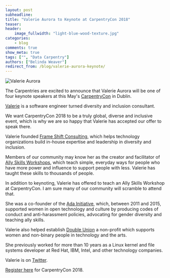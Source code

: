 ```yaml
---
layout: post
subheadline:
title: "Valerie Aurora to Keynote at CarpentryCon 2018"
teaser:
header:
    image_fullwidth: "light-blue-wood-texture.jpg"
categories:
    - blog
comments: true
show_meta: true
tags: ["", "Data Carpentry"]
authors: ["Belinda Weaver"]
redirect_from: /blog/valerie-aurora-keynote/
---
```


![Valerie Aurora](http://valerieaurora.org/pix/val_circle.png "Valerie Aurora")

The Carpentries are excited to announce that Valerie Aurora will be one of four keynote speakers at this May's [CarpentryCon](http://www.carpentrycon.org/) in Dublin.

[Valerie](http://valerieaurora.org/) is a software engineer turned diversity and inclusion consultant. 

We want CarpentryCon 2018 to be a truly global, diverse and inclusive event, which is why we are so happy that Valerie has accepted our offer to speak there.

Valerie founded [Frame Shift Consulting](https://frameshiftconsulting.com/), which helps technology organizations build in-house expertise and leadership in diversity and inclusion. 

Members of our community may know her as the creator and facilitator of [Ally Skills Workshops](https://frameshiftconsulting.com/ally-skills-workshop),
which teach simple, everyday ways for people who have more power and influence to support people with less. Valerie has taught these skills to thousands of people.

In addition to keynoting, Valerie has offered to teach an Ally Skills Workshop at CarpentryCon. I am sure many of our community will scramble to attend that.

She was a co-founder of the [Ada Initiative](http://adainitiative.org/), which, between 2011 and 2015, supported women in open technology and culture by producing codes of conduct and anti-harassment policies, advocating for gender diversity and teaching ally skills.

Valerie also helped establish [Double Union](https://doubleunion.org/) a non-profit which supports women and non-binary people in technology and the arts. 

She previously worked for more than 10 years as a Linux kernel and file systems developer at Red Hat, IBM, Intel, and other technology companies.

Valerie is on [Twitter](https://twitter.com/vaurorapub).

[Register here](https://www.eventbrite.com/e/carpentrycon-2018-tickets-42447719271) for CarpentryCon 2018.
